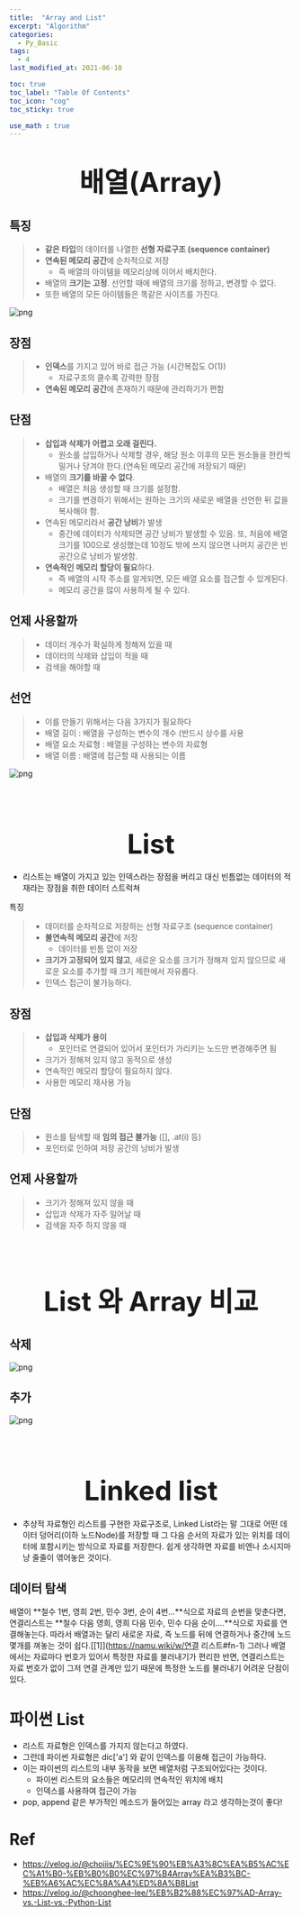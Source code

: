 ```yaml
---
title:  "Array and List"
excerpt: "Algorithm"
categories:
  - Py_Basic
tags:
  - 4
last_modified_at: 2021-06-10

toc: true
toc_label: "Table Of Contents"
toc_icon: "cog"
toc_sticky: true

use_math : true
---
```




# <center><font size="15"> 배열(Array) </font></center>

## 특징

> - **같은 타입**의 데이터를 나열한 **선형 자료구조 (sequence container)**
> - **연속된 메모리 공간**에 순차적으로 저장
>   - 즉 배열의 아이템을 메모리상에 이어서 배치한다.
> - 배열의 **크기는 고정**. 선언할 때에 배열의 크기를 정하고, 변경할 수 없다.
> - 또한 배열의 모든 아이템들은 똑같은 사이즈를 가진다. 

![png](/assets/images/Py_Basic/1_1.png)

## 장점

> - **인덱스**를 가지고 있어 바로 접근 가능 (시간복잡도 O(1))
>   - 자료구조의 클수록 강력한 장점
> - **연속된 메모리 공간**에 존재하기 때문에 관리하기가 편함

## 단점

> - **삽입과 삭제가 어렵고 오래 걸린다.**
>   - 원소를 삽입하거나 삭제할 경우, 해당 원소 이후의 모든 원소들을 한칸씩 밀거나 당겨야 한다.(연속된 메모리 공간에 저장되기 때문)
> - 배열의 **크기를 바꿀 수 없다**.
>   - 배열은 처음 생성할 때 크기를 설정함.
>   - 크기를 변경하기 위해서는 원하는 크기의 새로운 배열을 선언한 뒤 값을 복사해야 함.
> - 연속된 메모리라서 **공간 낭비**가 발생
>   - 중간에 데이터가 삭제되면 공간 낭비가 발생할 수 있음. 또, 처음에 배열 크기를 100으로 생성했는데 10정도 밖에 쓰지 않으면 나머지 공간은 빈 공간으로 낭비가 발생함.
> - **연속적인 메모리 할당이 필요**하다.
>   - 즉 배열의 시작 주소를 알게되면, 모든 배열 요소를 접근할 수 있게된다.
>   - 메모리 공간을 많이 사용하게 될 수 있다.

## 언제 사용할까

> - 데이터 개수가 확실하게 정해져 있을 때
> - 데이터의 삭제와 삽입이 적을 때
> - 검색을 해야할 때

## 선언

>- 이를 만들기 위해서는 다음 3가지가 필요하다
>  -  배열 길이 : 배열을 구성하는 변수의 개수 (반드시 상수를 사용
>  -  배열 요소 자료형 : 배열을 구성하는 변수의 자료형
>  - 배열 이름 : 배열에 접근할 때 사용되는 이름

![png](/assets/images/Py_Basic/1_2.png)

<br>

<br>

# <center><font size="15"> List </font></center>

- 리스트는 배열이 가지고 있는 인덱스라는 장점을 버리고 대신 빈틈없는 데이터의 적재라는 장점을 취한 데이터 스트럭쳐 

특징

> - 데이터를 순차적으로 저장하는 선형 자료구조 (sequence container)
> - **불연속적 메모리 공간**에 저장
>   - 데이터를 빈틈 없이 저장
> - **크기가 고정되어 있지 않고**, 새로운 요소를 크기가 정해져 있지 않으므로 새로운 요소를 추가할 때 크기 제한에서 자유롭다.
> - 인덱스 접근이 불가능하다.

## 장점

> - **삽입과 삭제가 용이**
>   - 포인터로 연결되어 있어서 포인터가 가리키는 노드만 변경해주면 됨
> - 크기가 정해져 있지 않고 동적으로 생성
> - 연속적인 메모리 할당이 필요하지 않다.
> - 사용한 메모리 재사용 가능

## 단점

> - 원소를 탐색할 때 **임의 접근 불가능** ([], .at(i) 등)
> - 포인터로 인하여 저장 공간의 낭비가 발생

## 언제 사용할까

> - 크기가 정해져 있지 않을 때
> - 삽입과 삭제가 자주 일어날 때
> - 검색을 자주 하지 않을 때

<br>

<br>

# <center><font size="15"> List 와 Array 비교 </font></center>

## 삭제

![png](/assets/images/Py_Basic/1_3.png)

## 추가

![png](/assets/images/Py_Basic/1_4.png)

<br>

<br>



# <center><font size="15"> Linked list </font></center>

- 추상적 자료형인 리스트를 구현한 자료구조로, Linked List라는 말 그대로 어떤 데이터 덩어리(이하 노드Node)를 저장할 때 그 다음 순서의 자료가 있는 위치를 데이터에 포함시키는 방식으로 자료를 저장한다. 쉽게 생각하면 자료를 비엔나 소시지마냥 줄줄이 엮어놓은 것이다.

## 데이터 탐색

배열이 **철수 1번, 영희 2번, 민수 3번, 순이 4번...**식으로 자료의 순번을 맞춘다면, 연결리스트는 **철수 다음 영희, 영희 다음 민수, 민수 다음 순이....**식으로 자료를 연결해놓는다. 따라서 배열과는 달리 새로운 자료, 즉 노드를 뒤에 연결하거나 중간에 노드 몇개를 껴놓는 것이 쉽다.[[1\]](https://namu.wiki/w/연결 리스트#fn-1) 그러나 배열에서는 자료마다 번호가 있어서 특정한 자료를 불러내기가 편리한 반면, 연결리스트는 자료 번호가 없이 그저 연결 관계만 있기 때문에 특정한 노드를 불러내기 어려운 단점이 있다.

# 파이썬 List

- 리스트 자료형은 인덱스를 가지지 않는다고 하였다. 
- 그런데 파이썬 자료형은 dic['a'] 와 같이 인덱스를 이용해 접근이 가능하다. 
- 이는 파이썬의 리스트의 내부 동작을 보면 배열처럼 구조되어있다는 것이다.
  - 파이썬 리스트의 요소들은 메모리의 연속적인 위치에 배치
  - 인덱스를 사용하여 접근이 가능
- pop, append 같은 부가적인 메소드가 들어있는 array 라고 생각하는것이 좋다! 



# Ref

- https://velog.io/@choiiis/%EC%9E%90%EB%A3%8C%EA%B5%AC%EC%A1%B0-%EB%B0%B0%EC%97%B4Array%EA%B3%BC-%EB%A6%AC%EC%8A%A4%ED%8A%B8List
- https://velog.io/@choonghee-lee/%EB%B2%88%EC%97%AD-Array-vs.-List-vs.-Python-List